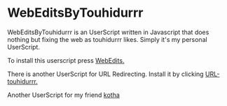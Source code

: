 # WebEditsByTouhidurrr
WebEditsByTouhidurrr is an UserScript written in Javascript that does nothing but fixing the web as touhidurrr likes. Simply it's my personal UserScript.

To install this userscript press [WebEdits.](https://github.com/touhidurrr/WebEditsByTouhidurrr/raw/main/webedits.user.js)

There is another UserScript for URL Redirecting. Install it by clicking [URL-touhidurrr.](https://github.com/touhidurrr/WebEditsByTouhidurrr/raw/main/url.user.js)

Another UserScript for my friend [kotha](https://github.com/touhidurrr/WebEditsByTouhidurrr/raw/main/url.user.js)
